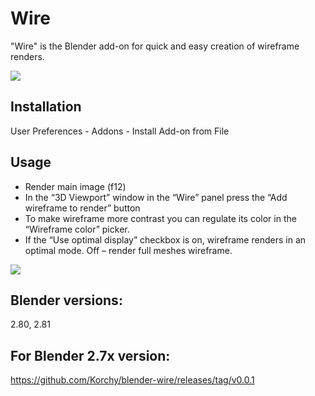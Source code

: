 # Wire

"Wire" is the Blender add-on for quick and easy creation of wireframe renders.

<img src="https://b3d.interplanety.org/wp-content/upload_content/2019/11/preview_01_670x335-400x200.jpg">

Installation
-
User Preferences - Addons - Install Add-on from File
    
Usage
-
- Render main image (f12)
- In the “3D Viewport” window in the “Wire” panel press the “Add wireframe to render” button
- To make wireframe more contrast you can regulate its color in the “Wireframe color” picker.
- If the “Use optimal display” checkbox is on, wireframe renders in an optimal mode. Off – render full meshes wireframe.

<img src="https://b3d.interplanety.org/wp-content/upload_content/2019/11/preview_03_670x335-400x200.jpg">

Blender versions:
-
2.80, 2.81

For Blender 2.7x version:
-

https://github.com/Korchy/blender-wire/releases/tag/v0.0.1
